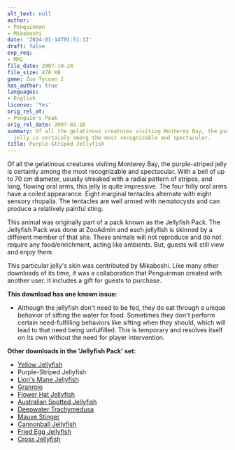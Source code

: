 ```yaml
---
alt_text: null
author:
- Penguinman
- Mikaboshi
date: '2024-01-14T01:51:12'
draft: false
exp_req:
- MM2
file_date: 2007-10-28
file_size: 478 KB
game: Zoo Tycoon 2
has_author: true
languages:
- English
license: 'Yes'
orig_rel_at:
- Penguin's Peak
orig_rel_date: 2007-02-16
summary: Of all the gelatinous creatures visiting Monterey Bay, the purple-striped
  jelly is certainly among the most recognizable and spectacular.
title: Purple-Striped Jellyfish
---
```

Of all the gelatinous creatures visiting Monterey Bay, the purple-striped jelly is certainly among the most recognizable and spectacular. With a bell of up to 70 cm diameter, usually streaked with a radial pattern of stripes, and long, flowing oral arms, this jelly is quite impressive. The four frilly oral arms have a coiled appearance. Eight marginal tentacles alternate with eight sensory rhopalia. The tentacles are well armed with nematocysts and can produce a relatively painful sting.

This animal was originally part of a pack known as the Jellyfish Pack. The Jellyfish Pack was done at ZooAdmin and each jellyfish is skinned by a different member of that site. These animals will not reproduce and do not require any food/enrichment, acting like ambients. But, guests will still view and enjoy them.

This particular jelly's skin was contributed by Mikaboshi. Like many other downloads of its time, it was a collaboration that Penguinman created with another user. It includes a gift for guests to purchase.

**This download has one known issue:**
- Although the jellyfish don't need to be fed, they do eat through a unique behavior of sifting the water for food. Sometimes they don't perform certain need-fulfilling behaviors like sifting when they should, which will lead to that need being unfulfilled. This is temporary and resolves itself on its own without the need for player intervention.

**Other downloads in the 'Jellyfish Pack' set:**
- [Yellow Jellyfish](<https://www.zooberry.org/mods/zt2/animals/fictional/yellow-jellyfish/>)
- Purple-Striped Jellyfish
- [Lion's Mane Jellyfish](<https://www.zooberry.org/mods/zt2/animals/living/lions-mane-jellyfish/>)
- [Granrojo](<https://www.zooberry.org/mods/zt2/animals/living/granrojo/>)
- [Flower Hat Jellyfish](<https://www.zooberry.org/mods/zt2/animals/living/lions-mane-jellyfish/>)
- [Australian Spotted Jellyfish](<https://www.zooberry.org/mods/zt2/animals/living/australian-spotted-jellyfish/>)
- [Deepwater Trachymedusa](<https://www.zooberry.org/mods/zt2/animals/living/deepwater-trachymedusa/>)
- [Mauve Stinger](<https://www.zooberry.org/mods/zt2/animals/living/mauve-stinger/>)
- [Cannonball Jellyfish](<https://www.zooberry.org/mods/zt2/animals/living/cannonball-jellyfish/>)
- [Fried Egg Jellyfish](<https://www.zooberry.org/mods/zt2/animals/living/fried-egg-jellyfish/>)
- [Cross Jellyfish](<https://www.zooberry.org/mods/zt2/animals/living/cross-jellyfish/>)